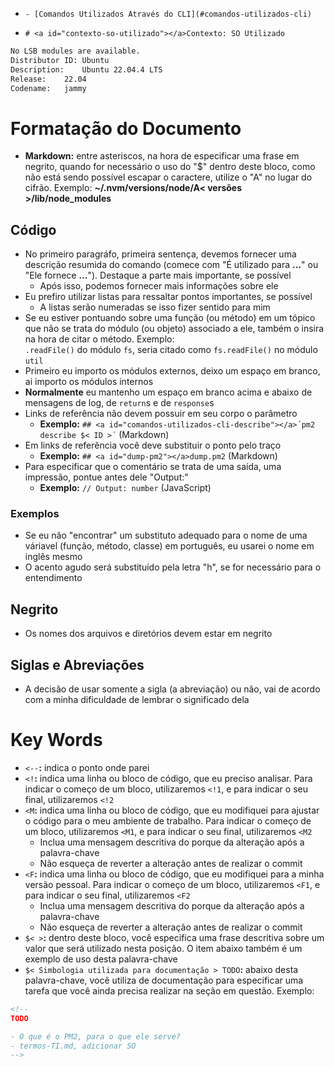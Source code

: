 + `- [Comandos Utilizados Através do CLI](#comandos-utilizados-cli)`

- `# <a id="contexto-so-utilizado"></a>Contexto: SO Utilizado`

```bash
No LSB modules are available.
Distributor ID:	Ubuntu
Description:	Ubuntu 22.04.4 LTS
Release:	22.04
Codename:	jammy
```

# <a id="formatacao-documento"></a>Formatação do Documento

- **Markdown:** entre asteriscos, na hora de especificar uma frase em negrito, quando for necessário o uso do "$" dentro deste bloco, como não está sendo possível escapar o caractere, utilize o "A" no lugar do cifrão. Exemplo: **~/.nvm/versions/node/A< versões >/lib/node_modules**

## <a id="formatacao-documento-codigo"></a>Código

- No primeiro paragráfo, primeira sentença, devemos fornecer uma descrição resumida do comando (comece com "É utilizado para **...**" ou "Ele fornece **...**"). Destaque a parte mais importante, se possível  
    + Após isso, podemos fornecer mais informações sobre ele
- Eu prefiro utilizar listas para ressaltar pontos importantes, se possível
    + A listas serão numeradas se isso fizer sentido para mim
- Se eu estiver pontuando sobre uma função (ou método) em um tópico que não se trata do módulo (ou objeto) associado a ele, também o insira na hora de citar o método. Exemplo:  
    `.readFile()` do módulo `fs`, seria citado como `fs.readFile()` no módulo `util`
- Primeiro eu importo os módulos externos, deixo um espaço em branco, ai importo os módulos internos
- **Normalmente** eu mantenho um espaço em branco acima e abaixo de mensagens de log, de `return`s e de `response`s
- Links de referência não devem possuir em seu corpo o parâmetro
    + **Exemplo:** `## <a id="comandos-utilizados-cli-describe"></a>´pm2 describe $< ID >´` (Markdown)
- Em links de referência você deve substituir o ponto pelo traço
    +  **Exemplo:** `## <a id="dump-pm2"></a>dump.pm2` (Markdown)
- Para especificar que o comentário se trata de uma saída, uma impressão, pontue antes dele "Output:"
    + **Exemplo:** `// Output: number` (JavaScript)

### <a id="formatacao-documento-codigo-exemplos"></a>Exemplos

- Se eu não "encontrar" um substituto adequado para o nome de uma váriavel (função, método, classe) em português, eu usarei o nome em inglês mesmo
- O acento agudo será substituído pela letra "h", se for necessário para o entendimento

## <a id="formatacao-documento-negrito"></a>Negrito

- Os nomes dos arquivos e diretórios devem estar em negrito

## <a id="formatacao-documento-siglas-abreviacoes"></a>Siglas e Abreviações

- A decisão de usar somente a sigla (a abreviação) ou não, vai de acordo com a minha dificuldade de lembrar o significado dela

# <a id="key-words"></a>Key Words

- `<--`**:** indica o ponto onde parei
- `<!`**:** indica uma linha ou bloco de código, que eu preciso analisar. Para indicar o começo de um bloco, utilizaremos `<!1`, e para indicar o seu final, utilizaremos `<!2`
- `<M`**:** indica uma linha ou bloco de código, que eu modifiquei para ajustar o código para o meu ambiente de trabalho. Para indicar o começo de um bloco, utilizaremos `<M1`, e para indicar o seu final, utilizaremos `<M2`
    + Inclua uma mensagem descritiva do porque da alteração após a palavra-chave
    + Não esqueça de reverter a alteração antes de realizar o commit
- `<F`**:** indica uma linha ou bloco de código, que eu modifiquei para a minha versão pessoal. Para indicar o começo de um bloco, utilizaremos `<F1`, e para indicar o seu final, utilizaremos `<F2`
    + Inclua uma mensagem descritiva do porque da alteração após a palavra-chave
    + Não esqueça de reverter a alteração antes de realizar o commit
- `$< >`**:** dentro deste bloco, você especifica uma frase descritiva sobre um valor que será utilizado nesta posição. O item abaixo também é um exemplo de uso desta palavra-chave
- `$< Simbologia utilizada para documentação > TODO`**:** abaixo desta palavra-chave, você utiliza de documentação para especificar uma tarefa que você ainda precisa realizar na seção em questão. Exemplo:

```Markdown
<!--
TODO

- O que é o PM2, para o que ele serve?
- termos-TI.md, adicionar SO
-->
```